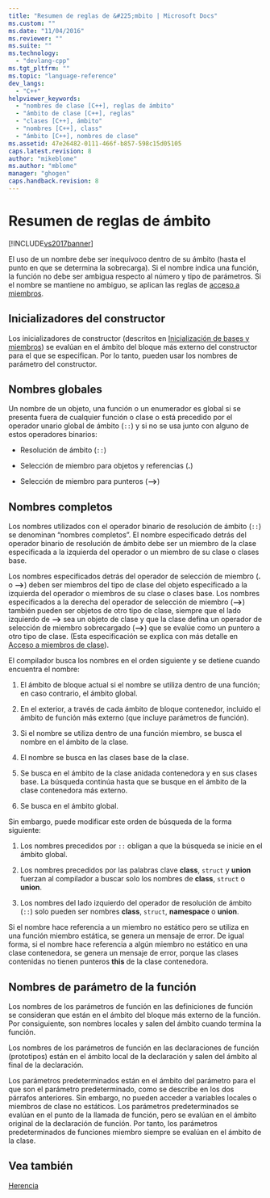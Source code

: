 ```yaml
---
title: "Resumen de reglas de &#225;mbito | Microsoft Docs"
ms.custom: ""
ms.date: "11/04/2016"
ms.reviewer: ""
ms.suite: ""
ms.technology: 
  - "devlang-cpp"
ms.tgt_pltfrm: ""
ms.topic: "language-reference"
dev_langs: 
  - "C++"
helpviewer_keywords: 
  - "nombres de clase [C++], reglas de ámbito"
  - "ámbito de clase [C++], reglas"
  - "clases [C++], ámbito"
  - "nombres [C++], class"
  - "ámbito [C++], nombres de clase"
ms.assetid: 47e26482-0111-466f-b857-598c15d05105
caps.latest.revision: 8
author: "mikeblome"
ms.author: "mblome"
manager: "ghogen"
caps.handback.revision: 8
---
```

# Resumen de reglas de &#225;mbito
[!INCLUDE[vs2017banner](../assembler/inline/includes/vs2017banner.md)]

El uso de un nombre debe ser inequívoco dentro de su ámbito \(hasta el punto en que se determina la sobrecarga\).  Si el nombre indica una función, la función no debe ser ambigua respecto al número y tipo de parámetros.  Si el nombre se mantiene no ambiguo, se aplican las reglas de [acceso a miembros](../cpp/member-access-control-cpp.md).  
  
## Inicializadores del constructor  
 Los inicializadores de constructor \(descritos en [Inicialización de bases y miembros](http://msdn.microsoft.com/es-es/2f71377e-2b6b-49da-9a26-18e9b40226a1)\) se evalúan en el ámbito del bloque más externo del constructor para el que se especifican.  Por lo tanto, pueden usar los nombres de parámetro del constructor.  
  
## Nombres globales  
 Un nombre de un objeto, una función o un enumerador es global si se presenta fuera de cualquier función o clase o está precedido por el operador unario global de ámbito \(`::`\) y si no se usa junto con alguno de estos operadores binarios:  
  
-   Resolución de ámbito \(`::`\)  
  
-   Selección de miembro para objetos y referencias \(**.**\)  
  
-   Selección de miembro para punteros \(**–\>**\)  
  
## Nombres completos  
 Los nombres utilizados con el operador binario de resolución de ámbito \(`::`\) se denominan “nombres completos”. El nombre especificado detrás del operador binario de resolución de ámbito debe ser un miembro de la clase especificada a la izquierda del operador o un miembro de su clase o clases base.  
  
 Los nombres especificados detrás del operador de selección de miembro \(**.** o **–\>**\) deben ser miembros del tipo de clase del objeto especificado a la izquierda del operador o miembros de su clase o clases base.  Los nombres especificados a la derecha del operador de selección de miembro \(**–\>**\) también pueden ser objetos de otro tipo de clase, siempre que el lado izquierdo de **–\>** sea un objeto de clase y que la clase defina un operador de selección de miembro sobrecargado \(**–\>**\) que se evalúe como un puntero a otro tipo de clase.  \(Esta especificación se explica con más detalle en [Acceso a miembros de clase](../cpp/member-access.md)\).  
  
 El compilador busca los nombres en el orden siguiente y se detiene cuando encuentra el nombre:  
  
1.  El ámbito de bloque actual si el nombre se utiliza dentro de una función; en caso contrario, el ámbito global.  
  
2.  En el exterior, a través de cada ámbito de bloque contenedor, incluido el ámbito de función más externo \(que incluye parámetros de función\).  
  
3.  Si el nombre se utiliza dentro de una función miembro, se busca el nombre en el ámbito de la clase.  
  
4.  El nombre se busca en las clases base de la clase.  
  
5.  Se busca en el ámbito de la clase anidada contenedora y en sus clases base.  La búsqueda continúa hasta que se busque en el ámbito de la clase contenedora más externo.  
  
6.  Se busca en el ámbito global.  
  
 Sin embargo, puede modificar este orden de búsqueda de la forma siguiente:  
  
1.  Los nombres precedidos por `::` obligan a que la búsqueda se inicie en el ámbito global.  
  
2.  Los nombres precedidos por las palabras clave **class**, `struct` y **union** fuerzan al compilador a buscar solo los nombres de **class**, `struct` o **union**.  
  
3.  Los nombres del lado izquierdo del operador de resolución de ámbito \(`::`\) solo pueden ser nombres **class**, `struct`, **namespace** o **union**.  
  
 Si el nombre hace referencia a un miembro no estático pero se utiliza en una función miembro estática, se genera un mensaje de error.  De igual forma, si el nombre hace referencia a algún miembro no estático en una clase contenedora, se genera un mensaje de error, porque las clases contenidas no tienen punteros **this** de la clase contenedora.  
  
## Nombres de parámetro de la función  
 Los nombres de los parámetros de función en las definiciones de función se consideran que están en el ámbito del bloque más externo de la función.  Por consiguiente, son nombres locales y salen del ámbito cuando termina la función.  
  
 Los nombres de los parámetros de función en las declaraciones de función \(prototipos\) están en el ámbito local de la declaración y salen del ámbito al final de la declaración.  
  
 Los parámetros predeterminados están en el ámbito del parámetro para el que son el parámetro predeterminado, como se describe en los dos párrafos anteriores.  Sin embargo, no pueden acceder a variables locales o miembros de clase no estáticos.  Los parámetros predeterminados se evalúan en el punto de la llamada de función, pero se evalúan en el ámbito original de la declaración de función.  Por tanto, los parámetros predeterminados de funciones miembro siempre se evalúan en el ámbito de la clase.  
  
## Vea también  
 [Herencia](../cpp/inheritance-cpp.md)